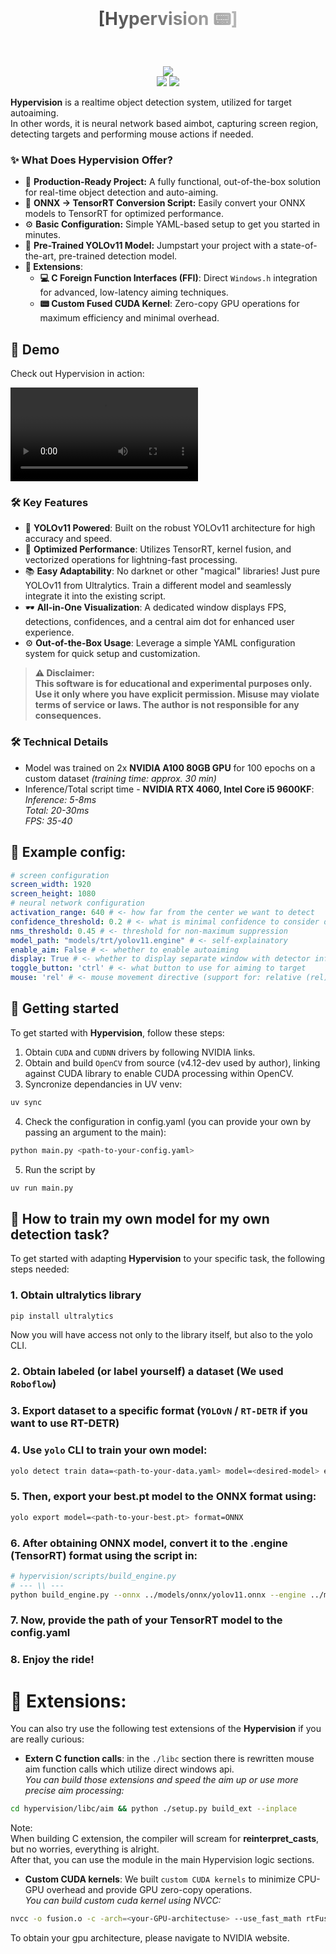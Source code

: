 <div align="center">
  <h1 style="background: linear-gradient(to right, black, white); -webkit-background-clip: text; -webkit-text-fill-color: transparent; margin: 0;">
        [Hypervision 📟]
    </h1>
    <br>
    <br>
    <p align="center">
        <img src="https://img.shields.io/github/issues/Raumberg/hypervision?style=for-the-badge">
        <br>
        <img src="https://img.shields.io/github/languages/count/Raumberg/hypervision?style=for-the-badge">
        <img src="https://img.shields.io/github/repo-size/Raumberg/hypervision?style=for-the-badge">
        <br>
    </p>
</div>

**Hypervision** is a realtime object detection system, utilized for target autoaiming.  
In other words, it is neural network based aimbot, capturing screen region, detecting targets and performing mouse actions if needed.  

### ✨ What Does Hypervision Offer?
- 🚀 **Production-Ready Project:** A fully functional, out-of-the-box solution for real-time object detection and auto-aiming. 
- 🔧 **ONNX → TensorRT Conversion Script:** Easily convert your ONNX models to TensorRT for optimized performance.
- ⚙️ **Basic Configuration:** Simple YAML-based setup to get you started in minutes.
- 🧠 **Pre-Trained YOLOv11 Model:** Jumpstart your project with a state-of-the-art, pre-trained detection model.
- **🔗 Extensions**:
  - **💻 C Foreign Function Interfaces (FFI)**: Direct `Windows.h` integration for advanced, low-latency aiming techniques.  
  - **📟 Custom Fused CUDA Kernel**: Zero-copy GPU operations for maximum efficiency and minimal overhead. 

## 🎥 Demo
Check out Hypervision in action:

![Hypervision](assets/demo.mp4?raw=true)

### 🛠 Key Features
- 🔭 **YOLOv11 Powered**: Built on the robust YOLOv11 architecture for high accuracy and speed.
- 🚀 **Optimized Performance**: Utilizes TensorRT, kernel fusion, and vectorized operations for lightning-fast processing.
- 📚 **Easy Adaptability**: No darknet or other "magical" libraries! Just pure YOLOv11 from Ultralytics. Train a different model and seamlessly integrate it into the existing script.
- 🕶 **All-in-One Visualization**: A dedicated window displays FPS, detections, confidences, and a central aim dot for enhanced user experience.
- ⚙️ **Out-of-the-Box Usage**: Leverage a simple YAML configuration system for quick setup and customization.

> **⚠️ Disclaimer:**  
> **This software is for educational and experimental purposes only. Use it only where you have explicit permission. Misuse may violate terms of service or laws. The author is not responsible for any consequences.**

### 🛠 Technical Details
- Model was trained on 2x **NVIDIA A100 80GB GPU** for 100 epochs on a custom dataset *(training time: approx. 30 min)*
- Inference/Total script time -  **NVIDIA RTX 4060, Intel Core i5 9600KF**:  
*Inference: 5-8ms*  
*Total: 20-30ms*  
*FPS: 35-40*

## 🎯 Example config:
```yaml
# screen configuration
screen_width: 1920  
screen_height: 1080
# neural network configuration
activation_range: 640 # <- how far from the center we want to detect 
confidence_threshold: 0.2 # <- what is minimal confidence to consider detection a target
nms_threshold: 0.45 # <- threshold for non-maximum suppression
model_path: "models/trt/yolov11.engine" # <- self-explainatory
enable_aim: False # <- whether to enable autoaiming
display: True # <- whether to display separate window with detector info (can be slightly slower)
toggle_button: 'ctrl' # <- what button to use for aiming to target
mouse: 'rel' # <- mouse movement directive (support for: relative (rel) and absolute (abs))
```

## 🔧 Getting started
To get started with **Hypervision**, follow these steps:
1. Obtain `CUDA` and `CUDNN` drivers by following NVIDIA links.
2. Obtain and build `OpenCV` from source (v4.12-dev used by author), linking against CUDA library to enable CUDA processing within OpenCV.
3. Syncronize dependancies in UV venv:
```bash
uv sync
```
4. Check the configuration in config.yaml (you can provide your own by passing an argument to the main):
```bash
python main.py <path-to-your-config.yaml>
```
5. Run the script by
```bash
uv run main.py
```

## 🔧 How to train my own model for my own detection task?
To get started with adapting **Hypervision** to your specific task, the following steps needed:
### 1. Obtain ultralytics library
```bash
pip install ultralytics
```  
Now you will have access not only to the library itself, but also to the yolo CLI.  
### 2. Obtain labeled (or label yourself) a dataset (We used `Roboflow`)  
### 3. Export dataset to a specific format (`YOLOvN` / `RT-DETR` if you want to use RT-DETR)  
### 4. Use `yolo` CLI to train your own model:  
```bash
yolo detect train data=<path-to-your-data.yaml> model=<desired-model> epochs=100 imgsz=640
```  
### 5. Then, export your best.pt model to the ONNX format using:
```bash
yolo export model=<path-to-your-best.pt> format=ONNX
```  
### 6. After obtaining ONNX model, convert it to the .engine (TensorRT) format using the script in:
```bash
# hypervision/scripts/build_engine.py  
# --- \\ ---
python build_engine.py --onnx ../models/onnx/yolov11.onnx --engine ../models/temp/yolov11.engine
```
### 7. Now, provide the path of your TensorRT model to the config.yaml
### 8. Enjoy the ride!

# 🔧 Extensions:
You can also try use the following test extensions of the **Hypervision** if you are really curious:
- **Extern C function calls**: in the `./libc` section there is rewritten mouse aim function calls which utilize direct windows api.  
*You can build those extensions and speed the aim up or use more precise aim processing:*  
```bash
cd hypervision/libc/aim && python ./setup.py build_ext --inplace
```  
Note:  
When building C extension, the compiler will scream for **reinterpret_casts**, but no worries, everything is alright.  
After that, you can use the module in the main Hypervision logic sections.  
- **Custom CUDA kernels**: We built `custom CUDA kernels` to minimize CPU-GPU overhead and provide GPU zero-copy operations.  
*You can build custom cuda kernel using NVCC:*  
```bash
nvcc -o fusion.o -c -arch=<your-GPU-architectuse> --use_fast_math rtFusion.cu
```
To obtain your gpu architecture, please navigate to NVIDIA website.